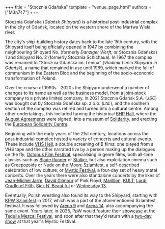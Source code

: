 +++
title = "Stocznia Gdańska"
template = "venue_page.html"
authors = ["M3n747"]
+++

Stocznia Gdańska (_Gdańsk Shipyard_) is a historical post-industrial complex in the city of Gdańsk, located on the western shore of the Martwa Wisła river.

The city's ship-building history dates back to the late 15th century, with the Shipyard itself being officially opened in 1947 by combining the neighbouring Shipyard No. (formerly _Danziger Werft_, or Stocznia Gdańska) 1 and Shipyard No. 2 (formerly Stocznia Schichaua). In 1967 the complex was renamed to "Stocznia Gdańska im. Lenina" (_Vladimir Lenin Shipyard in Gdańsk_), a name that remained in use until 1989, which marked the fall of communism in the Eastern Bloc and the beginning of the socio-economic transformation of Poland.

Over the course of 1990s - 2020s the Shipyard underwent a number of changes to its name as well as the business model, from a joint-stock company to a private limited company. In 2021 Stocznia Gdańsk&nbsp;S.A. (_JSC_) was bought out by Stocznia Gdańska sp.&nbsp;z&nbsp;o.o. (_Ltd._), and the southern section of the complex was retired and turned into a cultural centre. Among other undertakings, this included turning the historical [BHP Hall][sala-bhp], where the [August Agreements][porozumienia-sierpniowe] were signed, into a museum of [Solidarity][solidarnosc], and erecting the [European Solidarity Centre][ecs].

Beginning with the early years of the 21st century, locations across the post-industrial complex hosted a variety of concerts and cultural events. These include [VHS Hell][vhs-hell], a double screening of B&nbsp;films: one played from a VHS tape and the other narrated live by a person making up the dialogues on the fly; [Octopus Film Festival][octopus], specialising in genre films, both all-time classics such as [Blade Runner][blade-runner] or [Stalker][stalker], but also exploitation cinema such as [Creepozoids][creepozoids] or [Nude on the Moon][nude-on-the-moon]; Szlamfest, a self-described celebration of low culture; or [Mystic Festival][mystic], a four-day set of heavy metal concerts. Over the years there were also standalone concerts by the likes of [Jean-Michel Jarre][jan-michal-gorac], [David Gilmour][dawid-gilmurski] of Pink Floyd, [Marillion][marillion], [KULT][kult], [Lordi][lordi], [Cradle of Filth][kredki], [Sick N' Beautiful][snb] or [Wednesday 13][sroda-13].

Eventually, Polish wrestling also found its way to the Shipyard, starting with [KPW Szlamfest](@/e/kpw/2017-02-04-kpw-szlamfest.md) in 2017, which was a part of the aforementioned Szlamfest festival. It was followed by [Arena 9](@/e/kpw/2018-03-10-kpw-arena-9.md) and [Arena 14](@/e/kpw/2019-06-15-kpw-arena-14.md), also accompanying the same event. Years later, in 2025, PpW would feature their [showcase](@/e/ppw/2025-05-16-ppw-lucha-libre-extravaganza.md) at the [Tequila Mezcal Festival][tequila], and soon after that they'd return with a [two-day show](@/e/ppw/2025-06-05-ppw-mystic-festival.md) at that year's Mystic Festival.

[sala-bhp]: https://www.salabhp.pl/en/
[porozumienia-sierpniowe]: https://en.wikipedia.org/wiki/Gda%C5%84sk_Agreement
[solidarnosc]: https://en.wikipedia.org/wiki/Solidarity_(Polish_trade_union)
[ecs]: https://en.wikipedia.org/wiki/European_Solidarity_Centre
[vhs-hell]: https://www.facebook.com/vhshell/
[octopus]: https://octopusfilmfestival.com/en/
[blade-runner]: https://en.wikipedia.org/wiki/Blade_Runner
[stalker]: https://en.wikipedia.org/wiki/Stalker_(1979_film)
[creepozoids]: https://en.wikipedia.org/wiki/Creepozoids
[nude-on-the-moon]: https://en.wikipedia.org/wiki/Nude_on_the_Moon
[mystic]: https://www.mysticfestival.pl/en/home/
[jan-michal-gorac]: https://en.wikipedia.org/wiki/Live_from_Gda%C5%84sk_(Koncert_w_Stoczni)
[dawid-gilmurski]: https://en.wikipedia.org/wiki/Live_in_Gda%C5%84sk
[marillion]: https://www.marillion.com/shop/downloads/hotrGdansk.htm
[kult]: https://en.wikipedia.org/wiki/Kult_(band)
[lordi]: https://en.wikipedia.org/wiki/Lordi
[kredki]: https://en.wikipedia.org/wiki/Cradle_of_Filth
[snb]: https://sicknbeautiful.com/
[sroda-13]: https://en.wikipedia.org/wiki/Wednesday_13
[tequila]: https://tequilamezcalfestival.pl
